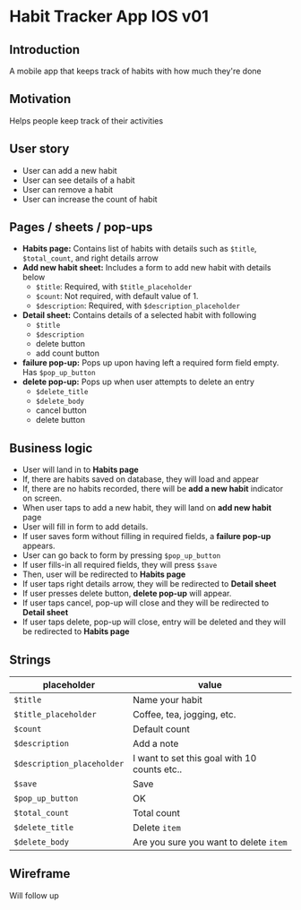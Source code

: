 #  Habit Tracker App IOS v01

## Introduction
A mobile app that keeps track of habits with how much they're done

## Motivation
Helps people keep track of their activities

## User story
- User can add a new habit
- User can see details of a habit
- User can remove a habit
- User can increase the count of habit

## Pages / sheets / pop-ups
- **Habits page:** Contains list of habits with details such as `$title`, `$total_count`, and right details arrow
- **Add new habit sheet:** Includes a form to add new habit with details below
  - `$title`: Required, with `$title_placeholder`
  - `$count`: Not required, with default value of 1.
  - `$description`: Required, with `$description_placeholder`
- **Detail sheet:** Contains details of a selected habit with following
  - `$title` 
  - `$description` 
  - delete button
  - add count button
- **failure pop-up:** Pops up upon having left a required form field empty. Has `$pop_up_button`
- **delete pop-up:** Pops up when user attempts to delete an entry
  - `$delete_title`
  - `$delete_body`
  - cancel button
  - delete button

## Business logic
- User will land in to **Habits page**
- If, there are habits saved on database, they will load and appear
- If, there are no habits recorded, there will be **add a new habit** indicator on screen.
- When user taps to add a new habit, they will land on **add new habit** page
- User will fill in form to add details.
- If user saves form without filling in required fields, a **failure pop-up** appears.
- User can go back to form by pressing `$pop_up_button`
- If user fills-in all required fields, they will press `$save`
- Then, user will be redirected to **Habits page**
- If user taps right details arrow, they will be redirected to **Detail sheet**
- If user presses delete button, **delete pop-up** will appear.
- If user taps cancel, pop-up will close and they will be redirected to **Detail sheet**
- If user taps delete, pop-up will close, entry will be deleted and they will be redirected to **Habits page**


## Strings
| placeholder  | value  |
|---|---|
| `$title`  | Name your habit  |
| `$title_placeholder`  | Coffee, tea, jogging, etc.  |
| `$count`  | Default count  |
| `$description` | Add a note |
| `$description_placeholder` | I want to set this goal with 10 counts etc.. |
| `$save` | Save |
| `$pop_up_button` | OK |
| `$total_count` | Total count |
| `$delete_title` | Delete `item` |
| `$delete_body` | Are you sure you want to delete `item` |

## Wireframe
Will follow up

